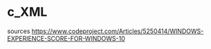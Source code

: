 # c_XML
sources https://www.codeproject.com/Articles/5250414/WINDOWS-EXPERIENCE-SCORE-FOR-WINDOWS-10
